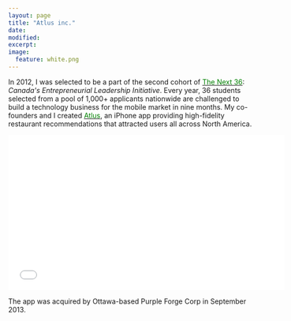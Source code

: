 ```yaml
---
layout: page
title: "Atlus inc."
date: 
modified:
excerpt:
image:
  feature: white.png
---
```

In 2012, I was selected to be a part of the second cohort of <a href=""><span style="color:green">The Next 36</span></a>: *Canada's Entrepreneurial Leadership Initiative*. Every year, 36 students selected from a pool of 1,000+ applicants nationwide are challenged to build a technology business for the mobile market in nine months. My co-founders and I created <a href="http://atl.us"><span style="color:green">Atlus</span></a>, an iPhone app providing high-fidelity restaurant recommendations that attracted users all across North America. 
<iframe width="560" height="315" src="//www.youtube.com/embed/EI9toP46ji4" frameborder="0" allowfullscreen></iframe>

The app was acquired by Ottawa-based Purple Forge Corp in September 2013.
